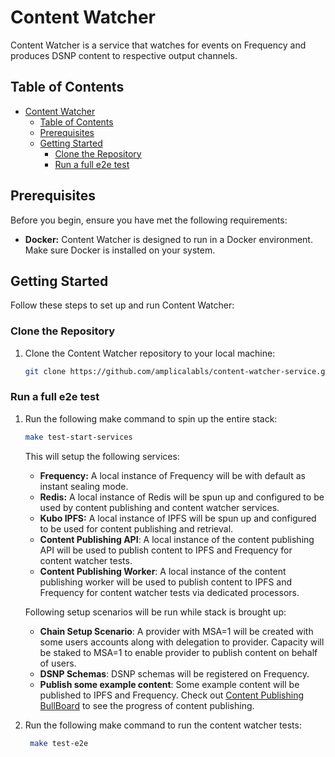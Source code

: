 # Content Watcher

Content Watcher is a service that watches for events on Frequency and produces DSNP content to respective output channels.

## Table of Contents

- [Content Watcher](#content-watcher)
  - [Table of Contents](#table-of-contents)
  - [Prerequisites](#prerequisites)
  - [Getting Started](#getting-started)
    - [Clone the Repository](#clone-the-repository)
    - [Run a full e2e test](#run-a-full-e2e-test)

## Prerequisites

Before you begin, ensure you have met the following requirements:

- **Docker:** Content Watcher is designed to run in a Docker environment. Make sure Docker is installed on your system.

## Getting Started

Follow these steps to set up and run Content Watcher:

### Clone the Repository

1. Clone the Content Watcher repository to your local machine:

   ```bash
   git clone https://github.com/amplicalabls/content-watcher-service.git
   ```

### Run a full e2e test

1. Run the following make command to spin up the entire stack:

   ```bash
   make test-start-services
   ```

   This will setup the following services:

    - **Frequency:** A local instance of Frequency will be with default as instant sealing mode.
    - **Redis:** A local instance of Redis will be spun up and configured to be used by content publishing and content watcher services.
    - **Kubo IPFS:** A local instance of IPFS will be spun up and configured to be used for content publishing and retrieval.
    - **Content Publishing API**: A local instance of the content publishing API will be used to publish content to IPFS and Frequency for content watcher tests.
    - **Content Publishing Worker**: A local instance of the content publishing worker will be used to publish content to IPFS and Frequency for content watcher tests via dedicated processors.

   Following setup scenarios will be run while stack is brought up:

   - **Chain Setup Scenario**: A provider with MSA=1 will be created with some users accounts along with delegation to provider. Capacity will be staked to MSA=1 to enable provider to publish content on behalf of users.
   - **DSNP Schemas**: DSNP schemas will be registered on Frequency.
   - **Publish some example content**: Some example content will be published to IPFS and Frequency. Check out [Content Publishing BullBoard](http://0.0.0.0:3001/queues) to see the progress of content publishing.

2. Run the following make command to run the content watcher tests:

   ```bash
    make test-e2e
    ```
